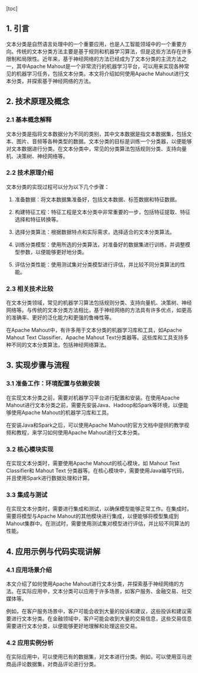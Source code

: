 
[toc]                    
                
                
## 1. 引言

文本分类是自然语言处理中的一个重要应用，也是人工智能领域中的一个重要方向。传统的文本分类方法主要是基于规则和机器学习算法，但是这些方法存在许多限制和局限性。近年来，基于神经网络的方法已经成为了文本分类的主流方法之一，其中Apache Mahout是一个非常流行的机器学习平台，可以用来实现各种常见的机器学习任务，包括文本分类。本文将介绍如何使用Apache Mahout进行文本分类，并探索基于神经网络的方法。

## 2. 技术原理及概念

### 2.1 基本概念解释

文本分类是指将文本数据分为不同的类别，其中文本数据是指文本数据集，包括文本、图片、音频等各种类型的数据。文本分类的目标是训练一个分类器，以便能够对文本数据进行分类。在文本分类中，常见的分类算法包括规则分类、支持向量机、决策树、神经网络等。

### 2.2 技术原理介绍

文本分类的实现过程可以分为以下几个步骤：

1. 准备数据：将文本数据集准备好，包括文本数据、标签数据和特征数据。

2. 构建特征工程：特征工程是文本分类中非常重要的一步，包括特征提取、特征选择和特征转换等。

3. 选择分类算法：根据数据特点和实际需求，选择适合的文本分类算法。

4. 训练分类模型：使用所选的分类算法，对准备好的数据集进行训练，并调整模型参数，以便能够更好地分类。

5. 评估分类性能：使用测试集对分类模型进行评估，并比较不同分类算法的性能。

### 2.3 相关技术比较

在文本分类领域，常见的机器学习算法包括规则分类、支持向量机、决策树、神经网络等。与传统的文本分类方法相比，基于神经网络的方法具有许多优点，如更高的准确率、更好的泛化能力和更强的鲁棒性等。

在Apache Mahout中，有许多用于文本分类的机器学习库和工具，如Apache Mahout Text Classifier、Apache Mahout Text分类器等。这些库和工具支持多种不同的文本分类算法，包括神经网络算法。

## 3. 实现步骤与流程

### 3.1 准备工作：环境配置与依赖安装

在实现文本分类之前，需要对机器学习平台进行配置和安装。在使用Apache Mahout进行文本分类之前，需要先安装Java、Hadoop和Spark等环境，以便能够使用Apache Mahout的机器学习库和工具。

在安装Java和Spark之后，可以使用Apache Mahout的官方文档中提供的教学视频和教程，来学习如何使用Apache Mahout进行文本分类。

### 3.2 核心模块实现

在实现文本分类时，需要使用Apache Mahout的核心模块，如 Mahout Text Classifier和 Mahout Text 分类器等。在核心模块中，需要使用Java编写代码，并且使用Spark进行数据处理和计算。

### 3.3 集成与测试

在实现文本分类时，需要进行集成和测试，以确保模型能够正常工作。在集成时，需要将模型与Apache Mahout的其他模块进行集成，以便能够将模型集成到 Mahout集群中。在测试时，需要使用测试集对模型进行评估，并比较不同算法的性能。

## 4. 应用示例与代码实现讲解

### 4.1 应用场景介绍

本文介绍了如何使用Apache Mahout进行文本分类，并探索基于神经网络的方法。在实际应用中，文本分类可以应用于许多场景，如客户服务、金融交易、社交媒体等。

例如，在客户服务场景中，客户可能会收到大量的投诉和建议，这些投诉和建议需要进行文本分类。在金融领域中，客户可能会收到大量的交易信息，这些交易信息需要进行文本分类，以便能够更好地理解和处理这些交易。

### 4.2 应用实例分析

在实际应用中，可以使用已有的数据集，对文本进行分类。例如，可以使用亚马逊商品评论数据集，对商品评论进行分类。

